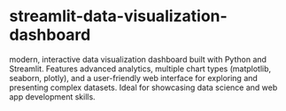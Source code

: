 # streamlit-data-visualization-dashboard
modern, interactive data visualization dashboard built with Python and Streamlit. Features advanced analytics, multiple chart types (matplotlib, seaborn, plotly), and a user-friendly web interface for exploring and presenting complex datasets. Ideal for showcasing data science and web app development skills.

